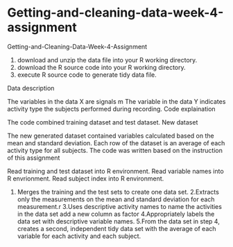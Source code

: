 # Getting-and-cleaning-data-week-4-assignment

Getting-and-Cleaning-Data-Week-4-Assignment

   1. download and unzip the data file into your R working directory.
 2. download the R source code into your R working directory.
 3. execute R source code to generate tidy data file.

Data description

The variables in the data X are  signals m The variable in the data Y indicates activity type the subjects performed during recording.
Code explaination

The code combined training dataset and test dataset.
New dataset

The new generated dataset contained variables calculated based on the mean and standard deviation. Each row of the dataset is an average of each activity type for all subjects.
The code was written based on the instruction of this assignment

Read training and test dataset into R environment. Read variable names into R envrionment. Read subject index into R environment.

   1. Merges the training and the test sets to create one data set. 
    2.Extracts only the measurements on the mean and standard deviation for each measurement.r 
    3.Uses descriptive activity names to name the activities in the data set add a new column as factor
    4.Appropriately labels the data set with descriptive variable names. 
    5.From the data set in step 4, creates a second, independent tidy data set with the average of each variable for each activity and each subject. 
